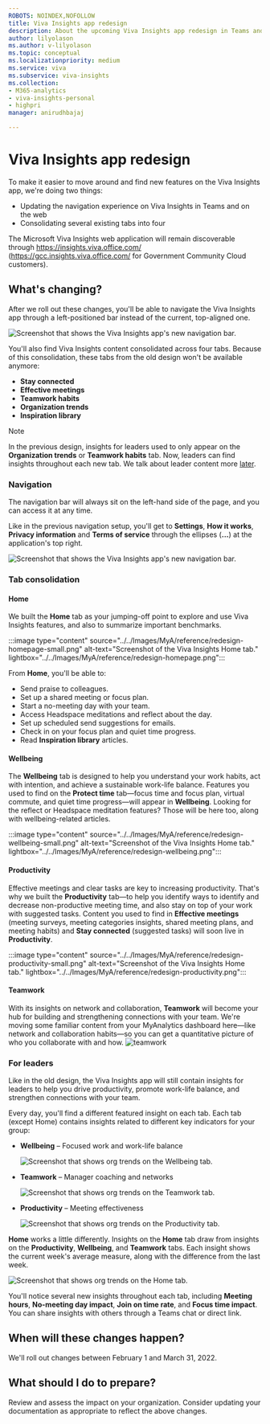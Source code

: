```yaml
---
ROBOTS: NOINDEX,NOFOLLOW
title: Viva Insights app redesign
description: About the upcoming Viva Insights app redesign in Teams and on the web
author: lilyolason
ms.author: v-lilyolason
ms.topic: conceptual
ms.localizationpriority: medium 
ms.service: viva 
ms.subservice: viva-insights 
ms.collection: 
- M365-analytics
- viva-insights-personal
- highpri
manager: anirudhbajaj

---
```


# Viva Insights app redesign

To make it easier to move around and find new features on the Viva Insights app, we're doing two things:

* Updating the navigation experience on Viva Insights in Teams and on the web
* Consolidating several existing tabs into four

The Microsoft Viva Insights web application will remain discoverable through https://insights.viva.office.com/ (https://gcc.insights.viva.office.com/ for Government Community Cloud customers).



## What's changing?

After we roll out these changes, you'll be able to navigate the Viva Insights app through a left-positioned bar instead of the current, top-aligned one.  

![Screenshot that shows the Viva Insights app's new navigation bar.](../../Images/MyA/reference/redesign-navigation-change.png)

You'll also find Viva Insights content consolidated across four tabs. Because of this consolidation, these tabs from the old design won't be available anymore:

* **Stay connected**
* **Effective meetings**
* **Teamwork habits**
* **Organization trends**
* **Inspiration library**

>[!Note]
>In the previous design, insights for leaders used to only appear on the **Organization trends** or **Teamwork habits** tab. Now, leaders can find insights throughout each new tab. We talk about leader content more [later](#for-leaders).

### Navigation

The navigation bar will always sit on the left-hand side of the page, and you can access it at any time. <!--pending confirmation re: Focus mode-->

Like in the previous navigation setup, you'll get to **Settings**, **How it works**, **Privacy information** and **Terms of service** through the ellipses (**...**) at the application's top right.

![Screenshot that shows the Viva Insights app's new navigation bar.](../../Images/MyA/reference/redesign-ellipses-settings.png)


### Tab consolidation

#### Home

We built the **Home** tab as your jumping-off point to explore and use Viva Insights features, and also to summarize important benchmarks.

:::image type="content" source="../../Images/MyA/reference/redesign-homepage-small.png" alt-text="Screenshot of the Viva Insights Home tab." lightbox="../../Images/MyA/reference/redesign-homepage.png":::

From **Home**, you'll be able to:

* Send praise to colleagues.
* Set up a shared meeting or focus plan.
* Start a no-meeting day with your team.
* Access Headspace meditations and reflect about the day.
* Set up scheduled send suggestions for emails.
* Check in on your focus plan and quiet time progress.
* Read **Inspiration library** articles.

#### Wellbeing

The **Wellbeing** tab is designed to help you understand your work habits, act with intention, and achieve a sustainable work-life balance. Features you used to find on the **Protect time** tab—focus time and focus plan, virtual commute, and quiet time progress—will appear in **Wellbeing**. Looking for the reflect or Headspace meditation features? Those will be here too, along with wellbeing-related articles.

:::image type="content" source="../../Images/MyA/reference/redesign-wellbeing-small.png" alt-text="Screenshot of the Viva Insights Home tab." lightbox="../../Images/MyA/reference/redesign-wellbeing.png":::


#### Productivity

Effective meetings and clear tasks are key to increasing productivity. 
That's why we built the **Productivity** tab—to help you identify ways to identify and decrease non-productive meeting time, and also stay on top of your work with suggested tasks. Content you used to find in **Effective meetings** (meeting surveys, meeting categories insights, shared meeting plans, and meeting habits) and **Stay connected** (suggested tasks) will soon live in **Productivity**.

:::image type="content" source="../../Images/MyA/reference/redesign-productivity-small.png" alt-text="Screenshot of the Viva Insights Home tab." lightbox="../../Images/MyA/reference/redesign-productivity.png":::

#### Teamwork

With its insights on network and collaboration, **Teamwork** will become your hub for building and strengthening connections with your team. We're moving some familiar content from your MyAnalytics dashboard here—like network and collaboration habits—so you can get a quantitative picture of who you collaborate with and how.
![teamwork](../../Images/MyA/reference/redesign-teamwork.png)


### For leaders

Like in the old design, the Viva Insights app will still contain insights for leaders to help you drive productivity, promote work-life balance, and strengthen connections with your team. 

Every day, you'll find a different featured insight on each tab. Each tab (except Home) contains insights related to different key indicators for your group:

* **Wellbeing** – Focused work and work-life balance

    ![Screenshot that shows org trends on the Wellbeing tab.](../../Images/MyA/reference/redesign-wellbeing-org-insights.png)

* **Teamwork** – Manager coaching and networks

    ![Screenshot that shows org trends on the Teamwork tab.](../../Images/MyA/reference/redesign-teamwork-org-insights.png)

* **Productivity** – Meeting effectiveness

    ![Screenshot that shows org trends on the Productivity tab.](../../Images/MyA/reference/redesign-productivity-org-insights.png)


**Home** works a little differently. Insights on the **Home** tab draw from insights on the **Productivity**, **Wellbeing**, and **Teamwork** tabs. Each insight shows the current week's average measure, along with the difference from the last week. 

![Screenshot that shows org trends on the Home tab.](../../Images/MyA/reference/redesign-home-org-insights.png)

You'll notice several new insights throughout each tab, including **Meeting hours**, **No-meeting day impact**, **Join on time rate**, and **Focus time impact**. You can share insights with others through a Teams chat or direct link.

## When will these changes happen?

We'll roll out changes between February 1 and March 31, 2022.

## What should I do to prepare?

Review and assess the impact on your organization. Consider updating your documentation as appropriate to reflect the above changes.